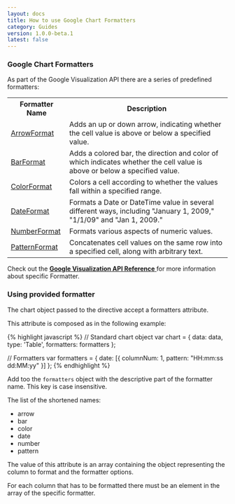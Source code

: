 ```yaml
---
layout: docs
title: How to use Google Chart Formatters
category: Guides
version: 1.0.0-beta.1
latest: false
---
```


### Google Chart Formatters

As part of the Google Visualization API there are a series of predefined formatters:

<table class="table">
    <tr>
        <th>Formatter Name</th>
        <th>Description</th>
    </tr>
    <tr>
        <td>
            <a href="https://developers.google.com/chart/interactive/docs/reference#arrowformat">ArrowFormat <span class="fa fa-external-link"></span></a>
        </td>
        <td>
            Adds an up or down arrow, indicating whether the cell value is above or below a specified value.
        </td>
    </tr>
    <tr>
        <td>
            <a href="https://developers.google.com/chart/interactive/docs/reference#barformat">BarFormat <span class="fa fa-external-link"></span></a>
        </td>
        <td>
            Adds a colored bar, the direction and color of which indicates whether the cell value is above or below a specified value.
        </td>
    </tr>
    <tr>
        <td>
            <a href="https://developers.google.com/chart/interactive/docs/reference#colorformat">ColorFormat <span class="fa fa-external-link"></span></a>
        </td>
        <td>
            Colors a cell according to whether the values fall within a specified range.
        </td>
    </tr>
    <tr>
        <td>
            <a href="https://developers.google.com/chart/interactive/docs/reference#dateformat">DateFormat <span class="fa fa-external-link"></span></a>
        </td>
        <td>
            Formats a Date or DateTime value in several different ways, including "January 1, 2009," "1/1/09" and "Jan 1, 2009."
        </td>
    </tr>
    <tr>
        <td>
            <a href="https://developers.google.com/chart/interactive/docs/reference#numberformat">NumberFormat <span class="fa fa-external-link"></span></a>
        </td>
        <td>
            Formats various aspects of numeric values.
        </td>
    </tr>
    <tr>
        <td>
            <a href="https://developers.google.com/chart/interactive/docs/reference#patternformat">PatternFormat <span class="fa fa-external-link"></span></a>
        </td>
        <td>
            Concatenates cell values on the same row into a specified cell, along with arbitrary text.
        </td>
    </tr>
</table>

<div class="alert alert-info">
    <span class="fa fa-book fa-lg"></span>
    Check out the
    <a href="https://developers.google.com/chart/interactive/docs/reference?hl=en#formatters">
        <b>Google Visualization API Reference</b> <span class="fa fa-external-link"></span>
    </a>
    for more information about specific Formatter.
</div>


### Using provided formatter

The chart object passed to the directive accept a formatters attribute.

This attribute is composed as in the following example:

{% highlight javascript %}
// Standard chart object
var chart = {
    data: data,
    type: 'Table',
    formatters: formatters
};

// Formatters
var formatters = {
    date: [{
        columnNum: 1,
        pattern: "HH:mm:ss dd:MM:yy"
    }]
};
{% endhighlight %}


Add too the `formatters` object with the descriptive part of the formatter name. This key is case insensitive.

The list of the shortened names:

* arrow
* bar
* color
* date 
* number
* pattern

The value of this attribute is an array containing the object representing the column to format and the formatter options.

For each column that has to be formatted there must be an element in the array of the specific formatter.
